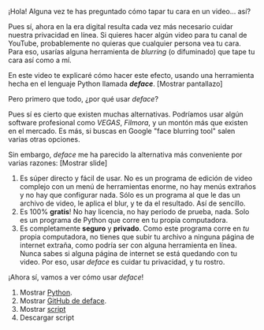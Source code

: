¡Hola! Alguna vez te has preguntado cómo tapar tu cara en un video... así?

Pues sí, ahora en la era digital resulta cada vez más necesario cuidar nuestra privacidad en línea. Si quieres hacer algún video para tu canal de YouTube, probablemente no quieras que cualquier persona vea tu cara. Para eso, usarías alguna herramienta de *blurring* (o difuminado) que tape tu cara así como a mí.

En este video te explicaré cómo hacer este efecto, usando una herramienta hecha en el lenguaje Python llamada ***deface***. \[Mostrar pantallazo]

Pero primero que todo, ¿por qué usar *deface*?

Pues sí es cierto que existen muchas alternativas. Podríamos usar algún software profesional como *VEGAS*, *Filmora*, y un montón más que existen en el mercado. Es más, si buscas en Google "face blurring tool" salen varias otras opciones.

Sin embargo, *deface* me ha parecido la alternativa más conveniente por varias razones: \[Mostrar slide]

1. Es súper directo y fácil de usar. No es un programa de edición de video complejo con un menú de herramientas enorme, no hay menús extraños y no hay que configurar nada. Sólo es un programa al que le das un archivo de video, le aplica el blur, y te da el resultado. Así de sencillo.
2. Es 100% **gratis**! No hay licencia, no hay periodo de prueba, nada. Solo es un programa de Python que corre en tu propia computadora.
3. Es completamente **seguro** y **privado**. Como este programa corre en *tu* propia computadora, no tienes que subir tu archivo a ninguna página de internet extraña, como podría ser con alguna herramienta en línea. Nunca sabes si alguna página de internet se está quedando con tu video. Por eso, usar *deface* es cuidar tu privacidad, y tu rostro.

¡Ahora sí, vamos a ver cómo usar *deface*!

1. Mostrar [Python](https://www.python.org).
2. Mostrar [GitHub de deface](https://github.com/ORB-HD/deface).
3. Mostrar [script](https://gist.github.com/ElCholoGamer/95930ed0635c322edcea0fe1de4d237c)
4. Descargar script